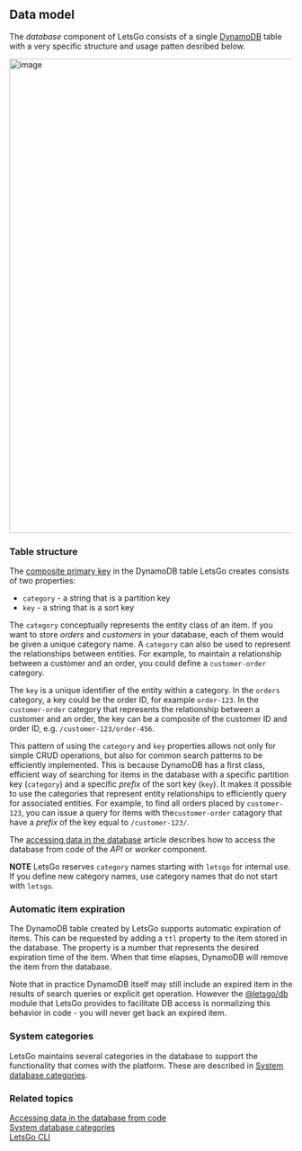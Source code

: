 ## Data model

The _database_ component of LetsGo consists of a single [DynamoDB](https://aws.amazon.com/pm/dynamodb) table with a very specific structure and usage patten desribed below.

<img width="844" alt="image" src="https://github.com/tjanczuk/letsgo/assets/822369/490eda3c-e494-4958-9749-252c8ed8fe31">

### Table structure

The [composite primary key](https://aws.amazon.com/blogs/database/choosing-the-right-dynamodb-partition-key/) in the DynamoDB table LetsGo creates consists of two properties:

- `category` - a string that is a partition key
- `key` - a string that is a sort key

The `category` conceptually represents the entity class of an item. If you want to store _orders_ and _customers_ in your database, each of them would be given a unique category name. A `category` can also be used to represent the relationships between entities. For example, to maintain a relationship between a customer and an order, you could define a `customer-order` category.

The `key` is a unique identifier of the entity within a category. In the `orders` category, a key could be the order ID, for example `order-123`. In the `customer-order` category that represents the relationship between a customer and an order, the key can be a composite of the customer ID and order ID, e.g. `/customer-123/order-456`.

This pattern of using the `category` and `key` properties allows not only for simple CRUD operations, but also for common search patterns to be efficiently implemented. This is because DynamoDB has a first class, efficient way of searching for items in the database with a specific partition key (`category`) and a specific _prefix_ of the sort key (`key`). It makes it possible to use the categories that represent entity relationships to efficiently query for associated entities. For example, to find all orders placed by `customer-123`, you can issue a query for items with the`customer-order` catagory that have a _prefix_ of the key equal to `/customer-123/`.

The [accessing data in the database](../how-to/access-data-in-the-database-from-code.md) article describes how to access the database from code of the _API_ or _worker_ component.

**NOTE** LetsGo reserves `category` names starting with `letsgo` for internal use. If you define new category names, use category names that do not start with `letsgo`.

### Automatic item expiration

The DynamoDB table created by LetsGo supports automatic expiration of items. This can be requested by adding a `ttl` property to the item stored in the database. The property is a number that represents the desired expiration time of the item. When that time elapses, DynamoDB will remove the item from the database.

Note that in practice DynamoDB itself may still include an expired item in the results of search queries or explicit get operation. However the [@letsgo/db](../reference/letsgo-db.md) module that LetsGo provides to facilitate DB access is normalizing this behavior in code - you will never get back an expired item.

### System categories

LetsGo maintains several categories in the database to support the functionality that comes with the platform. These are described in [System database categories](../reference/system-database-categories.md).

### Related topics

[Accessing data in the database from code](../how-to/access-data-in-the-database-from-code.md)  
[System database categories](../reference/system-database-categories.md)  
[LetsGo CLI](../reference/letsgo-cli.md)

